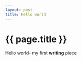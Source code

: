 ```yaml
---
layout: post
title: Hello world
---
```


{{ page.title }}
================

Hello world- my first **writing** piece